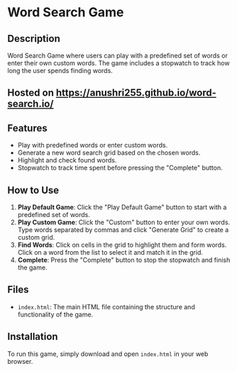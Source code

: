 # Word Search Game

## Description

Word Search Game where users can play with a predefined set of words or enter their own custom words. The game includes a stopwatch to track how long the user spends finding words.

## Hosted on https://anushri255.github.io/word-search.io/

## Features

- Play with predefined words or enter custom words.
- Generate a new word search grid based on the chosen words.
- Highlight and check found words.
- Stopwatch to track time spent before pressing the "Complete" button.

## How to Use

1. **Play Default Game**: Click the "Play Default Game" button to start with a predefined set of words.
2. **Play Custom Game**: Click the "Custom" button to enter your own words. Type words separated by commas and click "Generate Grid" to create a custom grid.
3. **Find Words**: Click on cells in the grid to highlight them and form words. Click on a word from the list to select it and match it in the grid.
4. **Complete**: Press the "Complete" button to stop the stopwatch and finish the game.

## Files

- `index.html`: The main HTML file containing the structure and functionality of the game.

## Installation

To run this game, simply download and open `index.html` in your web browser.
